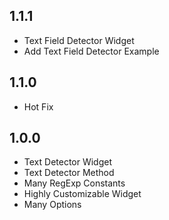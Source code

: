 ## 1.1.1
* Text Field Detector Widget
* Add Text Field Detector Example
## 1.1.0
* Hot Fix
## 1.0.0
* Text Detector Widget
* Text Detector Method
* Many RegExp Constants
* Highly Customizable Widget
* Many Options
